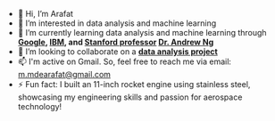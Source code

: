 - 👋 Hi, I’m Arafat
- 👀 I’m interested in data analysis and machine learning
- 🌱 I’m currently learning data analysis and machine learning through **[Google](https://www.credly.com/badges/c6a8f0a0-6312-44ff-92d1-419fc29507f5/public_url), [IBM](https://www.coursera.org/professional-certificates/ibm-data-analyst), and [Stanford professor](https://www.coursera.org/specializations/machine-learning-introduction) [Dr. Andrew Ng](https://www.linkedin.com/in/andrewyng/)**
- 💞️ I’m looking to collaborate on a **[data analysis project](https://www.kaggle.com/mdearafat)**
- 📫 I'm active on Gmail. So, feel free to reach me via email: m.mdearafat@gmail.com
- ⚡ Fun fact: I built an 11-inch rocket engine using stainless steel, showcasing my engineering skills and passion for aerospace technology!
